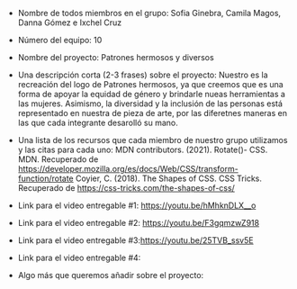 - Nombre de todos miembros en el grupo: Sofia Ginebra, Camila Magos, Danna Gómez e Ixchel Cruz

- Número del equipo: 10

- Nombre del proyecto: Patrones hermosos y diversos 

- Una descripción corta (2-3 frases) sobre el proyecto: Nuestro es la recreación del logo de Patrones hermosos, ya que creemos que es una forma de apoyar la equidad de género y brindarle nueas herramientas a las mujeres. Asimismo, la diversidad y la inclusión de las personas está representado en nuestra de pieza de arte, por las diferetnes maneras en las que cada integrante desarolló su mano. 

- Una lista de los recursos que cada miembro de nuestro grupo utilizamos y las citas para cada uno: MDN contributors. (2021). Rotate()- CSS. MDN. Recuperado de https://developer.mozilla.org/es/docs/Web/CSS/transform-function/rotate
Coyier, C. (2018). The Shapes of CSS. CSS Tricks. Recuperado de https://css-tricks.com/the-shapes-of-css/

- Link para el video entregable #1: https://youtu.be/hMhknDLX__o

- Link para el video entregable #2: https://youtu.be/F3gqmzwZ918

- Link para el video entregable #3:https://youtu.be/25TVB_ssv5E

- Link para el video entregable #4:

- Algo más que queremos añadir sobre el proyecto: 
